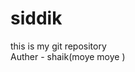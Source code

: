 # siddik
this is my git repository
<br>
Auther - shaik(moye moye )
<!--'clone' to transfer the file 
'ls' to get no of files in the repository
after modifying the file 2 processes should be done 1st is  add and then commit it 
"untracked file" new files that git doesnt track
"staged" is when the file is ready to be comitted 
-->

<!--"add" command adds new or changed files in your working directory to the git staging area  "git add <-file name->"-->